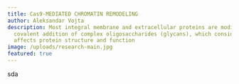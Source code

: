 ```yaml
---
title: Cas9-MEDIATED CHROMATIN REMODELING
author: Aleksandar Vojta
description: Most integral membrane and extracellular proteins are modified by
  covalent addition of complex oligosaccharides (glycans), which considerably
  affects protein structure and function
image: /uploads/research-main.jpg
featured: true
---
```

sda
